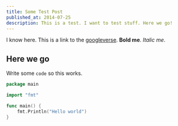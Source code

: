 ```yaml
---
title: Some Test Post
published_at: 2014-07-25
description: This is a test. I want to test stuff. Here we go!
---
```



I know here. This is a link to the [googleverse](http://www.google.com). **Bold me**. *Italic me*.

## Here we go

Write some `code` so this works.

```Go
package main

import "fmt"

func main() {
    fmt.Println("Hello world")
}
```
